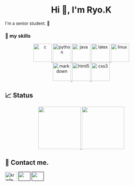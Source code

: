 <h1 align="center">Hi 👋, I'm Ryo.K</h1>

I'm a senior student. 🤝

<h3 align="left"> 🌱 my skills</h3>
<p align="center">
    <a href="https://www.cprogramming.com/"                 target="_blank" rel="noreferrer"> <img src="https://skillicons.dev/icons?theme=dark&perline=8&i=c" alt="c"              width="60" height="60"/> </a>
    <a href="https://www.python.org"                        target="_blank" rel="noreferrer"> <img src="https://skillicons.dev/icons?theme=dark&perline=8&i=python" alt="python"    width="60" height="60"/> </a> 
    <a href="https://www.java.com"                          target="_blank" rel="noreferrer"> <img src="https://skillicons.dev/icons?theme=dark&perline=8&i=java" alt="java"        width="60" height="60"/> </a>
    <a href="https://www.latex-project.org/"                target="_blank" rel="noreferrer"> <img src="https://skillicons.dev/icons?theme=dark&perline=8&i=latex" alt="latex"      width="60" height="60"/> </a> 
    <a href="https://www.linux.org/"                        target="_blank" rel="noreferrer"> <img src="https://skillicons.dev/icons?theme=dark&perline=8&i=linux" alt="linux"      width="60" height="60"/> </a>
    <br>
    <a href="https://daringfireball.net/projects/markdown/" target="_blank" rel="noreferrer"> <img src="https://skillicons.dev/icons?theme=dark&perline=8&i=md" alt="markdown"      width="60" height="60"/> </a>
    <a href="https://www.w3.org/html/"                      target="_blank" rel="noreferrer"> <img src="https://skillicons.dev/icons?theme=dark&perline=8&i=html" alt="html5"       width="60" height="60"/> </a>
    <a href="https://www.w3schools.com/css/"                target="_blank" rel="noreferrer"> <img src="https://skillicons.dev/icons?theme=dark&perline=8&i=css" alt="css3"         width="60" height="60"/> </a>
</p>

<h2 align="left"> 📈 Status</h2>
<p align="center">
    <a href="https://github.com/anuraghazra/github-readme-stats">
        <img alt="" height="140px" src="https://github-readme-stats.vercel.app/api/top-langs/?username=Ryo8-k2arl&theme=discord_old_blurple&layout=compact&count_private=true&show_icons=true" />
    </a>
    <a href="https://github.com/anuraghazra/github-readme-stats">
        <img alt="" height="140px" src="https://github-readme-stats.vercel.app/api?username=Ryo8-k2arl&theme=discord_old_blurple&count_private=true" />
    </a>
</p>

<h2 align="left"> 📨 Contact me.</h2>
<p align="left">
    <a href="https://twitter.com/krade_gsty" target="blank"><img align="center" src="https://raw.githubusercontent.com/rahuldkjain/github-profile-readme-generator/master/src/images/icons/Social/twitter.svg" alt="krade_gsty" height="30" width="40" /></a>
    <a href="" target="blank"><img align="center" src="https://raw.githubusercontent.com/rahuldkjain/github-profile-readme-generator/master/src/images/icons/Social/instagram.svg" alt="" height="30" width="40" /></a>
    <a href="" target="blank"><img align="center" src="https://raw.githubusercontent.com/rahuldkjain/github-profile-readme-generator/master/src/images/icons/Social/instagram.svg" alt="" height="30" width="40" /></a>
</p>

<!--
**Ryo8-k2arl/Ryo8-k2arl** is a ✨ _special_ ✨ repository because its `README.md` (this file) appears on your GitHub profile.
https://git-hub-readme-stats-clone-2ca2.vercel.app

Here are some ideas to get you started:
- 🌱 I’m currently learning **HTML, CSS**
- 📝 I regularly write articles on [Qiita](https://qiita.com/Ryo8-k2arl)
- 🔭 I’m currently working on ...
- 👯 I’m looking to collaborate on ...
- 💬 Ask me about ...
- 😄 Pronouns: ...
- ⚡ Fun fact: ...
- 🙌 I’m looking for help with [grow-files](https://github.com/tsuki-lab/grow-files) and [microcms-filter-query](https://github.com/tsuki-lab/microcms-filter-query)
-->
